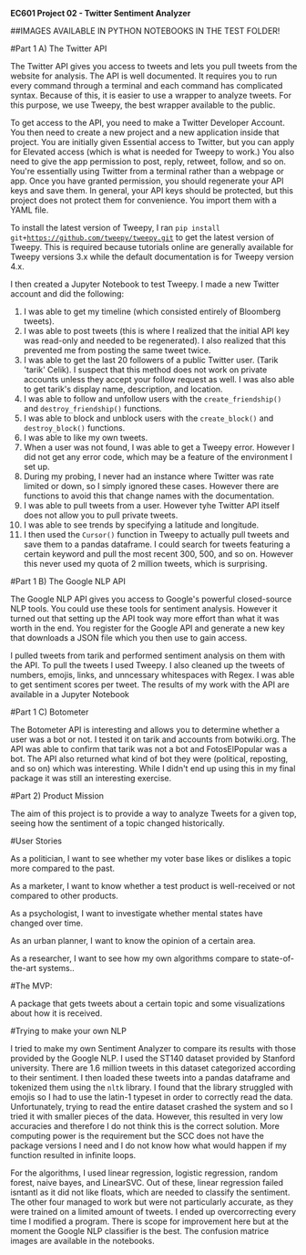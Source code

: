 **EC601 Project 02 - Twitter Sentiment Analyzer**

##IMAGES AVAILABLE IN PYTHON NOTEBOOKS IN THE TEST FOLDER!

#Part 1 A) The Twitter API

The Twitter API gives you access to tweets and lets you pull tweets from the website for analysis. The API is well documented. It requires you to run every command through a terminal and each command has complicated syntax. Because of this, it is easier to use a wrapper to analyze tweets. For this purpose, we use Tweepy, the best wrapper available to the public. 

To get access to the API, you need to make a Twitter Developer Account. You then need to create a new project and a new application inside that project. You are initially given Essential access to Twitter, but you can apply for Elevated access (which is what is needed for Tweepy to work.) You also need to give the app permission to post, reply, retweet, follow, and so on. You're essentially using Twitter from a terminal rather than a webpage or app. Once you have granted permission, you should regenerate your API keys and save them. In general, your API keys should be protected, but this project does not protect them for convenience. You import them with a YAML file.

To install the latest version of Tweepy, I ran <code>pip install git+https://github.com/tweepy/tweepy.git</code> to get the latest version of Tweepy. This is required because tutorials online are generally available for Tweepy versions 3.x while the default documentation is for Tweepy version 4.x.

I then created a Jupyter Notebook to test Tweepy. I made a new Twitter account and did the following:
1. I was able to get my timeline (which consisted entirely of Bloomberg tweets). 
2. I was able to post tweets (this is where I realized that the initial API key was read-only and needed to be regenerated). I also realized that this prevented me from posting the same tweet twice.
3. I was able to get the last 20 followers of a public Twitter user. (Tarik 'tarik' Celik). I suspect that this method does not work on private accounts unless they accept your follow request as well. I was also able to get tarik's display name, description, and location.
4. I was able to follow and unfollow users with the <code>create\_friendship()</code> and <code>destroy\_friendship()</code> functions.
5. I was able to block and unblock users with the <code>create\_block()</code> and <code>destroy\_block()</code> functions.
6. I was able to like my own tweets.
7. When a user was not found, I was able to get a Tweepy error. However I did not get any error code, which may be a feature of the environment I set up.
8. During my probing, I never had an instance where Twitter was rate limited or down, so I simply ignored these cases. However there are functions to avoid this that change names with the documentation.
9. I was able to pull tweets from a user. However tyhe Twitter API itself does not allow you to pull private tweets. 
10. I was able to see trends by specifying a latitude and longitude.
11. I then used the <code>Cursor()</code> function in Tweepy to actually pull tweets and save them to a pandas dataframe. I could search for tweets featuring a certain keyword and pull the most recent 300, 500, and so on. However this never used my quota of 2 million tweets, which is surprising.

#Part 1 B) The Google NLP API

The Google NLP API gives you access to Google's powerful closed-source NLP tools. You could use these tools for sentiment analysis. However it turned out that setting up the API took way more effort than what it was worth in the end. You register for the Google API and generate a new key that downloads a JSON file which you then use to gain access.

I pulled tweets from tarik and performed sentiment analysis on them with the API. To pull the tweets I used Tweepy. I also cleaned up the tweets of numbers, emojis, links, and unncessary whitespaces with Regex. I was able to get sentiment scores per tweet. The results of my work with the API are available in a Jupyter Notebook

#Part 1 C) Botometer

The Botometer API is interesting and allows you to determine whether a user was a bot or not. I tested it on tarik and accounts from botwiki.org. The API was able to confirm that tarik was not a bot and FotosElPopular was a bot. The API also returned what kind of bot they were (political, reposting, and so on) which was interesting. While I didn't end up using this in my final package it was still an interesting exercise. 

#Part 2) Product Mission

The aim of this project is to provide a way to analyze Tweets for a given top, seeing how the sentiment of a topic changed historically.

#User Stories

As a politician, I want to see whether my voter base likes or dislikes a topic more compared to the past.

As a marketer, I want to know whether a test product is well-received or not compared to other products.

As a psychologist, I want to investigate whether mental states have changed over time.

As an urban planner, I want to know the opinion of a certain area.

As a researcher, I want to see how my own algorithms compare to state-of-the-art systems..

#The MVP:

A package that gets tweets about a certain topic and some visualizations about how it is received.

#Trying to make your own NLP

I tried to make my own Sentiment Analyzer to compare its results with those provided by the Google NLP. I used the ST140 dataset provided by Stanford university. There are 1.6 million tweets in this dataset categorized according to their sentiment. I then loaded these tweets into a pandas dataframe and tokenized them using the <code>nltk</code> library. I found that the library struggled with emojis so I had to use the latin-1 typeset in order to correctly read the data. Unfortunately, trying to read the entire dataset crashed the system and so I tried it with smaller pieces of the data. However, this resulted in very low accuracies and therefore I do not think this is the correct solution. More computing power is the requirement but the SCC does not have the package versions I need and I do not know how what would happen if my function resulted in infinite loops. 

For the algorithms, I used linear regression, logistic regression, random forest, naive bayes, and LinearSVC. Out of these, linear regression failed isntantl as it did not like floats, which are needed to classify the sentiment. The other four managed to work but were not particularly accurate, as they were trained on a limited amount of tweets. I ended up overcorrecting every time I modified a program. There is scope for improvement here but at the moment the Google NLP classifier is the best. The confusion matrice images are available in the notebooks.



